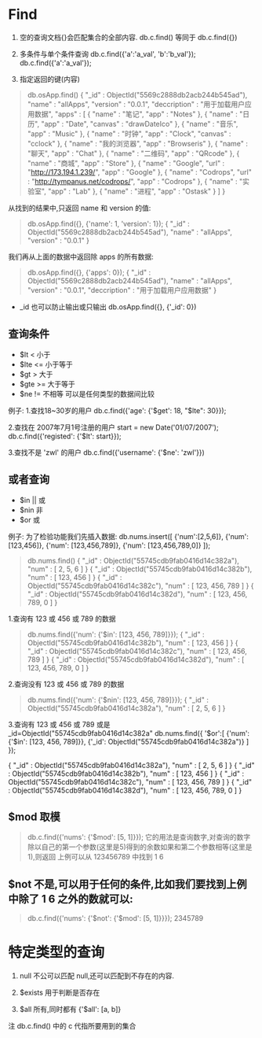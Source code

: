 # Find

1. 空的查询文档{}会匹配集合的全部内容.
db.c.find() 等同于 db.c.find({})

2. 多条件与单个条件查询
db.c.find({'a':'a_val', 'b':'b_val'});
db.c.find({'a':'a_val'});

3. 指定返回的键(内容)
> db.osApp.find()
{ "_id" : ObjectId("5569c2888db2acb244b545ad"), "name" : "allApps", "version" : "0.0.1", "deccription" : "用于加载用户应用数据", "apps" : [ { "name" : "笔记", "app" : "Notes" }, { "name" : "日历", "app" : "Date", "canvas" : "drawDateIco" }, { "name" : "音乐", "app" : "Music" }, { "name" : "时钟", "app" : "Clock", "canvas" : "cclock" }, { "name" : "我的浏览器", "app" : "Browseris" }, { "name" : "聊天", "app" : "Chat" }, { "name" : "二维码", "app" : "QRcode" }, { "name" : "商城", "app" : "Store" }, { "name" : "Google", "url" : "http://173.194.1.239/", "app" : "Google" }, { "name" : "Codrops", "url" : "http://tympanus.net/codrops/", "app" : "Codrops" }, { "name" : "实验室", "app" : "Lab" }, { "name" : "进程", "app" : "Ostask" } ] }

从找到的结果中,只返回 name 和 version 的值:
> db.osApp.find({}, {'name': 1, 'version': 1});
{ "_id" : ObjectId("5569c2888db2acb244b545ad"), "name" : "allApps", "version" : "0.0.1" }

我们再从上面的数据中返回除 apps 的所有数据:
> db.osApp.find({}, {'apps': 0});
{ "_id" : ObjectId("5569c2888db2acb244b545ad"), "name" : "allApps", "version" : "0.0.1", "deccription" : "用于加载用户应用数据" }

* _id 也可以防止输出或只输出 db.osApp.find({}, {'_id': 0})

## 查询条件
* $lt  <  小于
* $lte <= 小于等于
* $gt  >  大于
* $gte >= 大于等于
* $ne  != 不相等		可以是任何类型的数据间比较

例子:
1.查找18~30岁的用户
db.c.find({'age': {'$get': 18, "$lte": 30}});

2.查找在 2007年7月1号注册的用户
start = new Date('01/07/2007');
db.c.find({'registed': {'$lt': start}});

3.查找不是 'zwl' 的用户
db.c.find({'username': {'$ne': 'zwl'}})

## 或者查询
* $in  ||  或
* $nin     非
* $or      或

例子: 
为了检验功能我们先插入数据:
db.nums.insert([
	{'num':[2,5,6]},
	{'num':[123,456]},
	{'num': [123,456,789]},
	{'num': [123,456,789,0]}
]);
> db.nums.find()
{ "_id" : ObjectId("55745cdb9fab0416d14c382a"), "num" : [ 2, 5, 6 ] }
{ "_id" : ObjectId("55745cdb9fab0416d14c382b"), "num" : [ 123, 456 ] }
{ "_id" : ObjectId("55745cdb9fab0416d14c382c"), "num" : [ 123, 456, 789 ] }
{ "_id" : ObjectId("55745cdb9fab0416d14c382d"), "num" : [ 123, 456, 789, 0 ] }

1.查询有 123 或 456 或 789 的数据
> db.nums.find({'num': {'$in': [123, 456, 789]}});
{ "_id" : ObjectId("55745cdb9fab0416d14c382b"), "num" : [ 123, 456 ] }
{ "_id" : ObjectId("55745cdb9fab0416d14c382c"), "num" : [ 123, 456, 789 ] }
{ "_id" : ObjectId("55745cdb9fab0416d14c382d"), "num" : [ 123, 456, 789, 0 ] }

2.查询没有 123 或 456 或 789 的数据
> db.nums.find({'num': {'$nin': [123, 456, 789]}});
{ "_id" : ObjectId("55745cdb9fab0416d14c382a"), "num" : [ 2, 5, 6 ] }

3.查询有 123 或 456 或 789 或是 _id=ObjectId("55745cdb9fab0416d14c382a"
db.nums.find({
'$or':[
	{'num': {'$in': [123, 456, 789]}},
	{'_id': ObjectId("55745cdb9fab0416d14c382a")}
]
});

{ "_id" : ObjectId("55745cdb9fab0416d14c382a"), "num" : [ 2, 5, 6 ] }
{ "_id" : ObjectId("55745cdb9fab0416d14c382b"), "num" : [ 123, 456 ] }
{ "_id" : ObjectId("55745cdb9fab0416d14c382c"), "num" : [ 123, 456, 789 ] }
{ "_id" : ObjectId("55745cdb9fab0416d14c382d"), "num" : [ 123, 456, 789, 0 ] }


## $mod 取模
> db.c.find({'nums': {'$mod': [5, 1]}});
它的用法是查询数字,对查询的数字除以自己的第一个参数(这里是5)得到的余数如果和第二个参数相等(这里是1),则返回
上例可以从 123456789 中找到 1 6

## $not 不是,可以用于任何的条件,比如我们要找到上例中除了 1 6 之外的数就可以:
> db.c.find({'nums': {'$not': {'$mod': [5, 1]}}});
2345789


# 特定类型的查询
1. null 不公可以匹配 null,还可以匹配到不存在的内容.
2. $exists 用于判断是否存在

3. $all 所有,同时都有  {'$all': [a, b]}

 


注 db.c.find() 中的 c 代指所要用到的集合